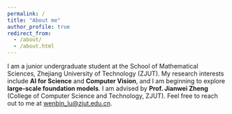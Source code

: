 ```yaml
---
permalink: /
title: "About me"
author_profile: true
redirect_from: 
  - /about/
  - /about.html
---
```


I am a junior undergraduate student at the School of Mathematical Sciences, Zhejiang University of Technology (ZJUT). My research interests include **AI for Science** and **Computer Vision**, and I am beginning to explore **large-scale foundation models**. I am advised by **Prof. Jianwei Zheng** (College of Computer Science and Technology, ZJUT). Feel free to reach out to me at [wenbin_lu@zjut.edu.cn](mailto:wenbin_lu@zjut.edu.cn).



